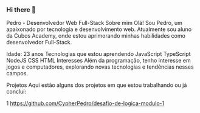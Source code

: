 ### Hi there 👋

Pedro - Desenvolvedor Web Full-Stack
Sobre mim
Olá! Sou Pedro, um apaixonado por tecnologia e desenvolvimento web. Atualmente sou aluno da Cubos Academy, onde estou aprimorando minhas habilidades como desenvolvedor Full-Stack.

Idade: 23 anos
Tecnologias que estou aprendendo
JavaScript
TypeScript
NodeJS
CSS
HTML
Interesses
Além da programação, tenho interesse em jogos e computadores, explorando novas tecnologias e tendências nesses campos.

Projetos
Aqui estão alguns dos projetos em que estou trabalhando ou já concluí:

1 https://github.com/CypherPedro/desafio-de-logica-modulo-1

